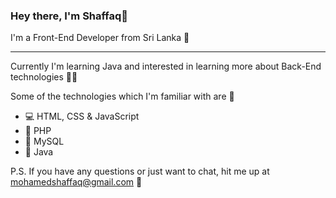 ### Hey there, I'm Shaffaq👋

I'm a Front-End Developer from Sri Lanka 📍

-------------------------

Currently I'm learning Java and interested in learning more about Back-End technologies 👨‍💻

Some of the technologies which I'm familiar with are 🚀
* 💻 HTML, CSS & JavaScript
* 🚀 PHP
* 👾 MySQL
* 🚀 Java

P.S. If you have any questions or just want to chat, hit me up at mohamedshaffaq@gmail.com 🤝
